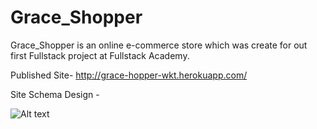 # Grace_Shopper
Grace_Shopper is an online e-commerce store which was create for out first Fullstack project at Fullstack Academy.

Published Site-
http://grace-hopper-wkt.herokuapp.com/

Site Schema Design -

![Alt text](https://user-images.githubusercontent.com/18109872/27815759-9dfc022a-6054-11e7-9440-c5f25845f4b0.png "Grace Shopper Schema")
